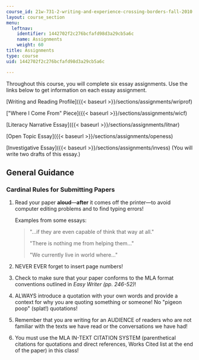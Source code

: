 ```yaml
---
course_id: 21w-731-2-writing-and-experience-crossing-borders-fall-2010
layout: course_section
menu:
  leftnav:
    identifier: 1442702f2c276bcfafd98d3a29cb5a6c
    name: Assignments
    weight: 60
title: Assignments
type: course
uid: 1442702f2c276bcfafd98d3a29cb5a6c

---
```


Throughout this course, you will complete six essay assignments. Use the links below to get information on each essay assignment.

[Writing and Reading Profile]({{< baseurl >}}/sections/assignments/wriprof)

["Where I Come From" Piece]({{< baseurl >}}/sections/assignments/wicf)

[Literacy Narrative Essay]({{< baseurl >}}/sections/assignments/litnar)

[Open Topic Essay]({{< baseurl >}}/sections/assignments/openess)

[Investigative Essay]({{< baseurl >}}/sections/assignments/invess) (You will write two drafts of this essay.)

General Guidance
----------------

### Cardinal Rules for Submitting Papers

1.  Read your paper **aloud**—**after** it comes off the printer—to avoid computer editing problems and to find typing errors!
    
    Examples from some essays:
    
    > "…if they are even capable of think that way at all."
    > 
    > "There is nothing me from helping them…"
    > 
    > "We currently live in world where…"
    
2.  NEVER EVER forget to insert page numbers!
  
4.  Check to make sure that your paper conforms to the MLA format conventions outlined in _Easy Writer (pp. 246-52)_!
  
6.  ALWAYS introduce a quotation with your own words and provide a context for why you are quoting something or someone! No "pigeon poop" (splat!) quotations!
  
8.  Remember that you are writing for an AUDIENCE of readers who are not familiar with the texts we have read or the conversations we have had!
  
10.  You must use the MLA IN-TEXT CITATION SYSTEM (parenthetical citations for quotations and direct references, Works Cited list at the end of the paper) in this class!